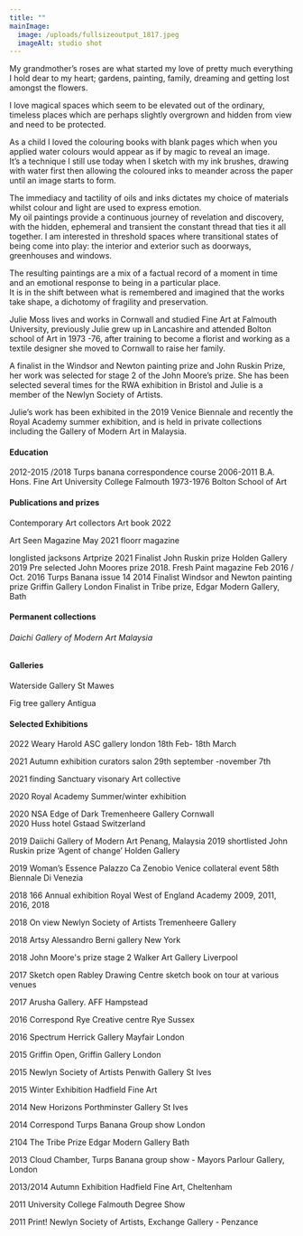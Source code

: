 ```yaml
---
title: ""
mainImage:
  image: /uploads/fullsizeoutput_1817.jpeg
  imageAlt: studio shot
---
```

My grandmother’s roses are what started my love of pretty much everything I hold dear to my heart; gardens, painting, family, dreaming and getting lost amongst the flowers.

I love magical spaces which seem to be elevated out of the ordinary, timeless places which are perhaps slightly overgrown and hidden from view and need to be protected.

As a child I loved the colouring books with blank pages which when you applied water colours would appear as if by magic to reveal an image.\
It’s a technique I still use today when I sketch with my ink brushes, drawing with water first then allowing the coloured inks to meander across the paper until an image starts to form.

The immediacy and tactility of oils and inks dictates my choice of materials whilst colour and light are used to express emotion.\
My oil paintings provide a continuous journey of revelation and discovery, with the hidden, ephemeral and transient the constant thread that ties it all together. I am interested in threshold spaces where transitional states of being come into play: the interior and exterior such as doorways, greenhouses and windows.

The resulting paintings are a mix of a factual record of a moment in time and an emotional response to being in a particular place.\
It is in the shift between what is remembered and imagined that the works take shape, a dichotomy of fragility and preservation.



Julie Moss lives and works in Cornwall and studied Fine Art at Falmouth University, previously Julie grew up in Lancashire and attended Bolton school of Art in 1973 -76, after training to become a florist and working as a textile designer she moved to Cornwall to raise her family. 

A finalist in the Windsor and Newton painting prize and John Ruskin Prize, her work was selected for stage 2 of the John Moore’s prize. She has been selected several times for the RWA exhibition in Bristol and Julie is a member of the Newlyn Society of Artists. 

Julie’s work has been exhibited in the 2019 Venice Biennale and recently the Royal Academy summer exhibition, and is held in private collections including the Gallery of Modern Art in Malaysia.

#### Education

2012-2015 /2018  Turps banana correspondence course 
2006-2011  B.A. Hons. Fine Art University College Falmouth
1973-1976 Bolton School of Art

#### Publications and prizes

Contemporary Art collectors Art book 2022

Art Seen Magazine May 2021                                                                                                                                   floorr magazine 

longlisted jacksons Artprize 2021                                                                                                                           Finalist John Ruskin prize Holden Gallery 2019                                                                                                          Pre selected John Moores prize 2018.                                                                                                                               Fresh Paint magazine Feb 2016 / Oct. 2016
Turps Banana issue 14 2014                                                                                                                                     Finalist Windsor and Newton painting prize Griffin Gallery London 
Finalist in Tribe prize, Edgar Modern Gallery, Bath

#### Permanent collections

###### Daichi Gallery of Modern Art Malaysia

#### Galleries

Waterside Gallery St Mawes

Fig tree gallery Antigua

#### Selected Exhibitions

2022 Weary Harold ASC gallery london 18th Feb- 18th March

2021 Autumn exhibition curators salon 29th september -november 7th

2021 finding Sanctuary visonary Art collective

2020 Royal Academy Summer/winter exhibition

2020 NSA Edge of Dark Tremenheere Gallery Cornwall \
2020 Huss hotel Gstaad Switzerland 

2019  Daiichi Gallery of Modern Art Penang, Malaysia 
2019 shortlisted John Ruskin prize ‘Agent of change’ Holden Gallery 

2019 Woman’s  Essence Palazzo Ca Zenobio Venice collateral event 58th Biennale Di Venezia 

2018 166 Annual exhibition Royal West of England Academy 2009, 2011, 2016, 2018

2018 On view Newlyn Society of Artists  Tremenheere Gallery 

2018 Artsy Alessandro Berni gallery New York

2018 John Moore's prize stage 2 Walker Art Gallery Liverpool

2017  Sketch open Rabley Drawing Centre  sketch book on tour at various venues

2017 Arusha Gallery. AFF Hampstead 

2016 Correspond Rye Creative centre Rye Sussex 

2016 Spectrum   Herrick Gallery Mayfair London 

2015  Griffin Open, Griffin Gallery  London 

2015 Newlyn Society of Artists Penwith Gallery St Ives

2015 Winter Exhibition Hadfield Fine Art 

2014 New Horizons  Porthminster Gallery St Ives

2014 Correspond   Turps Banana Group show  London 

2104  The Tribe Prize    Edgar Modern Gallery   Bath 

2013 Cloud Chamber, Turps Banana group show - Mayors Parlour Gallery, London 

2013/2014 Autumn Exhibition Hadfield Fine Art, Cheltenham

2011 University College Falmouth Degree Show

2011 Print! Newlyn Society of Artists, Exchange Gallery - Penzance